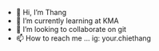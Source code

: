 - 👋 Hi, I’m Thang
- 🌱 I’m currently learning at KMA
- 💞️ I’m looking to collaborate on git
- 📫 How to reach me ... ig: your.chiethang

<!---
hcthang11/hcthang11 is a ✨ special ✨ repository because its `README.md` (this file) appears on your GitHub profile.
You can click the Preview link to take a look at your changes.
--->
